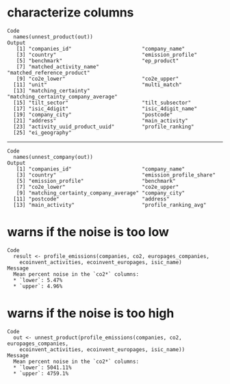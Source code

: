 # characterize columns

    Code
      names(unnest_product(out))
    Output
       [1] "companies_id"                       "company_name"                      
       [3] "country"                            "emission_profile"                  
       [5] "benchmark"                          "ep_product"                        
       [7] "matched_activity_name"              "matched_reference_product"         
       [9] "co2e_lower"                         "co2e_upper"                        
      [11] "unit"                               "multi_match"                       
      [13] "matching_certainty"                 "matching_certainty_company_average"
      [15] "tilt_sector"                        "tilt_subsector"                    
      [17] "isic_4digit"                        "isic_4digit_name"                  
      [19] "company_city"                       "postcode"                          
      [21] "address"                            "main_activity"                     
      [23] "activity_uuid_product_uuid"         "profile_ranking"                   
      [25] "ei_geography"                      

---

    Code
      names(unnest_company(out))
    Output
       [1] "companies_id"                       "company_name"                      
       [3] "country"                            "emission_profile_share"            
       [5] "emission_profile"                   "benchmark"                         
       [7] "co2e_lower"                         "co2e_upper"                        
       [9] "matching_certainty_company_average" "company_city"                      
      [11] "postcode"                           "address"                           
      [13] "main_activity"                      "profile_ranking_avg"               

# warns if the noise is too low

    Code
      result <- profile_emissions(companies, co2, europages_companies,
        ecoinvent_activities, ecoinvent_europages, isic_name)
    Message
      Mean percent noise in the `co2*` columns:
      * `lower`: 5.47%
      * `upper`: 4.96%

# warns if the noise is too high

    Code
      out <- unnest_product(profile_emissions(companies, co2, europages_companies,
        ecoinvent_activities, ecoinvent_europages, isic_name))
    Message
      Mean percent noise in the `co2*` columns:
      * `lower`: 5041.11%
      * `upper`: 4759.1%

